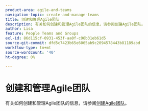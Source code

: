 ```yaml
---
product-area: agile-and-teams
navigation-topic: create-and-manage-teams
title: 创建和管理Agile团队
description: 有关如何创建和管理Agile团队的信息，请参阅创建Agile团队。
author: Lisa
feature: People Teams and Groups
exl-id: 86d115cf-0931-453f-aa0f-c96b31eb61d5
source-git-commit: dfd5c7423b65e6065ab9c2094578443b81189abd
workflow-type: tm+mt
source-wordcount: '40'
ht-degree: 0%

---
```


# 创建和管理Agile团队

有关如何创建和管理Agile团队的信息，请参阅[创建Agile团队](../../agile/get-started-with-agile-in-workfront/create-an-agile-team.md)。
